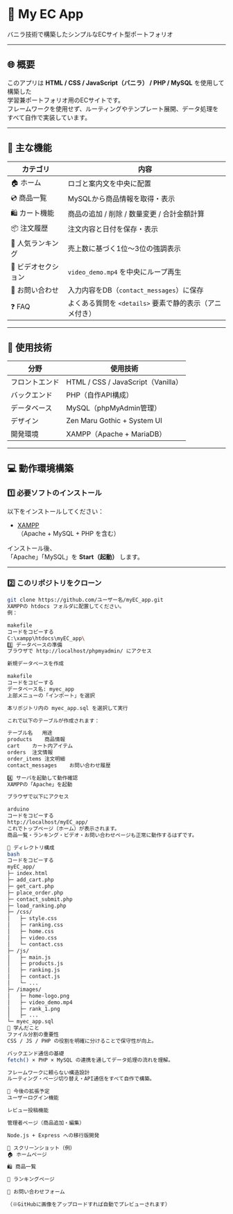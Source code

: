 # 🛒 My EC App  
バニラ技術で構築したシンプルなECサイト型ポートフォリオ  

---

## 🌐 概要
このアプリは **HTML / CSS / JavaScript（バニラ） / PHP / MySQL** を使用して構築した  
学習兼ポートフォリオ用のECサイトです。  
フレームワークを使用せず、ルーティングやテンプレート展開、データ処理を  
すべて自作で実装しています。

---

## 🚀 主な機能

| カテゴリ | 内容 |
|-----------|------|
| 🏠 ホーム | ロゴと案内文を中央に配置 |
| 💿 商品一覧 | MySQLから商品情報を取得・表示 |
| 🛍️ カート機能 | 商品の追加 / 削除 / 数量変更 / 合計金額計算 |
| 📦 注文履歴 | 注文内容と日付を保存・表示 |
| 🥇 人気ランキング | 売上数に基づく1位～3位の強調表示 |
| 🎥 ビデオセクション | `video_demo.mp4` を中央にループ再生 |
| 📩 お問い合わせ | 入力内容をDB（`contact_messages`）に保存 |
| ❓ FAQ | よくある質問を `<details>` 要素で静的表示（アニメ付き） |

---

## 🧩 使用技術

| 分野 | 使用技術 |
|------|-----------|
| フロントエンド | HTML / CSS / JavaScript（Vanilla） |
| バックエンド | PHP（自作API構成） |
| データベース | MySQL（phpMyAdmin管理） |
| デザイン | Zen Maru Gothic + System UI |
| 開発環境 | XAMPP（Apache + MariaDB） |

---

## 💻 動作環境構築

### 1️⃣ 必要ソフトのインストール
以下をインストールしてください：

- [XAMPP](https://www.apachefriends.org/jp/index.html)  
  （Apache + MySQL + PHP を含む）

インストール後、  
「Apache」「MySQL」を **Start（起動）** します。

---

### 2️⃣ このリポジトリをクローン
```bash
git clone https://github.com/ユーザー名/myEC_app.git
XAMPPの htdocs フォルダに配置してください。
例：

makefile
コードをコピーする
C:\xampp\htdocs\myEC_app\
3️⃣ データベースの準備
ブラウザで http://localhost/phpmyadmin/ にアクセス

新規データベースを作成

makefile
コードをコピーする
データベース名: myec_app
上部メニューの「インポート」を選択

本リポジトリ内の myec_app.sql を選択して実行

これで以下のテーブルが作成されます：

テーブル名	用途
products	商品情報
cart	カート内アイテム
orders	注文情報
order_items	注文明細
contact_messages	お問い合わせ履歴

4️⃣ サーバを起動して動作確認
XAMPPの「Apache」を起動

ブラウザで以下にアクセス

arduino
コードをコピーする
http://localhost/myEC_app/
これでトップページ（ホーム）が表示されます。
商品一覧・ランキング・ビデオ・お問い合わせページも正常に動作するはずです。

📁 ディレクトリ構成
bash
コードをコピーする
myEC_app/
├─ index.html
├─ add_cart.php
├─ get_cart.php
├─ place_order.php
├─ contact_submit.php
├─ load_ranking.php
├─ /css/
│   ├─ style.css
│   ├─ ranking.css
│   ├─ home.css
│   ├─ video.css
│   └─ contact.css
├─ /js/
│   ├─ main.js
│   ├─ products.js
│   ├─ ranking.js
│   ├─ contact.js
│   └─ ...
├─ /images/
│   ├─ home-logo.png
│   ├─ video_demo.mp4
│   ├─ rank_1.png
│   ├─ ...
└─ myec_app.sql
🧠 学んだこと
ファイル分割の重要性
CSS / JS / PHP の役割を明確に分けることで保守性が向上。

バックエンド通信の基礎
fetch() × PHP × MySQL の連携を通してデータ処理の流れを理解。

フレームワークに頼らない構造設計
ルーティング・ページ切り替え・API通信をすべて自作で構築。

🔮 今後の拡張予定
ユーザーログイン機能

レビュー投稿機能

管理者ページ（商品追加・編集）

Node.js + Express への移行版開発

📸 スクリーンショット（例）
🏠 ホームページ

🛍️ 商品一覧

🥇 ランキングページ

📩 お問い合わせフォーム

（※GitHubに画像をアップロードすれば自動でプレビューされます）

